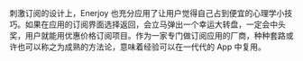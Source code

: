 刺激订阅的设计上，Enerjoy 也充分应用了让用户觉得自己占到便宜的心理学小技巧。如果在应用的订阅界面选择返回，会立马弹出一个幸运大转盘，一定会中头奖，用户就能用优惠价格订阅项目。作为一家专门做订阅应用的厂商，种种套路或许也可以称之为成熟的方法论，意味着经验可以在一代代的 App 中复用。